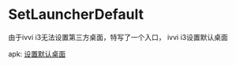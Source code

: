# SetLauncherDefault
由于ivvi i3无法设置第三方桌面，特写了一个入口，
ivvi i3设置默认桌面

apk: [设置默认桌面](https://github.com/xiaowujiang/SetLauncherDefault/blob/master/app/app-release.apk)
